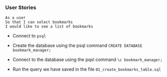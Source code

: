 ### User Stories

```
As a user
So that I can select bookmarks
I would like to see a list of bookmarks
```

- Connect to `psql`

- Create the database using the psql command `CREATE DATABASE bookmark_manager;`

- Connect to the database using the pqsl command `\c bookmark_manager;`

- Run the query we have saved in the file `01_create_bookmarks_table.sql`
